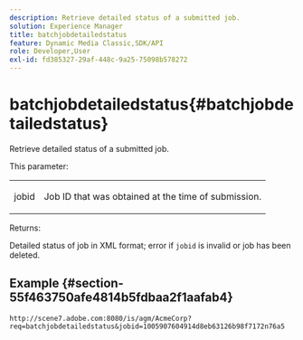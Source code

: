 ```yaml
---
description: Retrieve detailed status of a submitted job.
solution: Experience Manager
title: batchjobdetailedstatus
feature: Dynamic Media Classic,SDK/API
role: Developer,User
exl-id: fd385327-29af-448c-9a25-75098b578272
---
```

# batchjobdetailedstatus{#batchjobdetailedstatus}

Retrieve detailed status of a submitted job.

This parameter:

<table id="simpletable_9C379451927C4058834640377C0BD7A0"> 
 <tr class="strow"> 
  <td class="stentry"> <p> <span class="codeph"> jobid </span> </p> </td> 
  <td class="stentry"> <p>Job ID that was obtained at the time of submission. </p> </td> 
 </tr> 
</table>

Returns:

Detailed status of job in XML format; error if `jobid` is invalid or job has been deleted.

## Example {#section-55f463750afe4814b5fdbaa2f1aafab4}

`http://scene7.adobe.com:8080/is/agm/AcmeCorp?req=batchjobdetailedstatus&jobid=1005907604914d8eb63126b98f7172n76a5`
